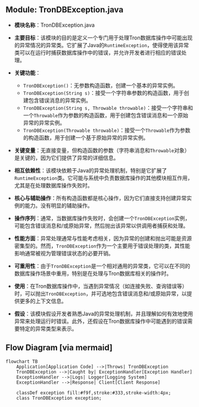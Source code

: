 ## Module: TronDBException.java
- **模块名称**：TronDBException.java

- **主要目标**：该模块的目的是定义一个专门用于处理Tron数据库操作中可能出现的异常情况的异常类。它扩展了Java的`RuntimeException`，使得使用该异常类可以在运行时捕获数据库操作中的错误，并允许开发者进行相应的错误处理。

- **关键功能**：
  - `TronDBException()`：无参数构造函数，创建一个基本的异常实例。
  - `TronDBException(String s)`：接受一个字符串参数的构造函数，用于创建包含错误消息的异常实例。
  - `TronDBException(String s, Throwable throwable)`：接受一个字符串和一个`Throwable`作为参数的构造函数，用于创建包含错误消息和一个原始异常的异常实例。
  - `TronDBException(Throwable throwable)`：接受一个`Throwable`作为参数的构造函数，用于创建一个基于原始异常的异常实例。

- **关键变量**：无直接变量，但构造函数的参数（字符串消息和`Throwable`对象）是关键的，因为它们提供了异常的详细信息。

- **相互依赖性**：该模块依赖于Java的异常处理机制，特别是它扩展了`RuntimeException`类。它可能与系统中负责数据库操作的其他模块相互作用，尤其是在处理数据库操作失败时。

- **核心与辅助操作**：所有构造函数都是核心操作，因为它们直接支持创建异常实例的能力。没有明显的辅助操作。

- **操作序列**：通常，当数据库操作失败时，会创建一个`TronDBException`实例，可能包含错误消息和/或原始异常，然后抛出该异常以供调用者捕获和处理。

- **性能方面**：异常处理通常与性能考虑相关，因为异常的创建和抛出可能是资源密集型的。然而，`TronDBException`作为一个主要用于错误处理的类，其性能影响通常被视为管理错误状态的必要开销。

- **可重用性**：由于`TronDBException`是一个相对通用的异常类，它可以在不同的数据库操作场景中重用，特别是在处理与Tron数据库相关的操作时。

- **使用**：在Tron数据库操作中，当遇到异常情况（如连接失败、查询错误等）时，可以抛出`TronDBException`，并可选地包含错误消息和/或原始异常，以提供更多的上下文信息。

- **假设**：该模块假设开发者熟悉Java的异常处理机制，并且理解如何有效地使用异常来处理运行时错误。此外，还假设在Tron数据库操作中可能遇到的错误需要特定的异常类型来表示。
## Flow Diagram [via mermaid]
```mermaid
flowchart TB
    Application[Application Code] -->|Throws| TronDBException
    TronDBException -->|Caught by| ExceptionHandler[Exception Handler]
    ExceptionHandler -->|Logs| Logger[Logging System]
    ExceptionHandler -->|Response| Client[Client Response]

    classDef exception fill:#f9f,stroke:#333,stroke-width:4px;
    class TronDBException exception;
```
